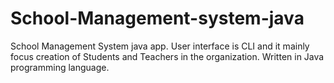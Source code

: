 # School-Management-system-java
School Management System java app. User interface is CLI and it mainly focus creation of Students and Teachers in the organization. Written in Java programming language.
